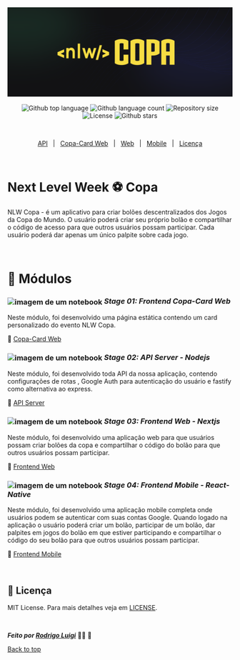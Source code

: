 <img id="top" src="./nlw-copa.png" alt="nlw-copa" height="200px" width="100%"/>

<p align="center">
  <img alt="Github top language" src="https://img.shields.io/github/languages/top/RodrigoLuigi/NLW-Copa?color=56BEB8">
  <img alt="Github language count" src="https://img.shields.io/github/languages/count/RodrigoLuigi/NLW-Copa?color=56BEB8">
  <img alt="Repository size" src="https://img.shields.io/github/repo-size/RodrigoLuigi/NLW-Copa?color=56BEB8">
  <img alt="License" src="https://img.shields.io/github/license/RodrigoLuigi/NLW-Copa?color=56BEB8">
  <img alt="Github stars" src="https://img.shields.io/github/stars/RodrigoLuigi/NLW-Copa?color=56BEB8" />
</p>

<br/>

<p align="center">
  <a href="#api">API</a> &#xa0; | &#xa0; 
  <a href="#copa-card">Copa-Card Web</a> &#xa0; | &#xa0;
  <a href="#web">Web</a> &#xa0; | &#xa0;
  <a href="#mobile">Mobile</a> &#xa0; | &#xa0;
  <a href="#memo-licença">Licença</a>
</p>

<br>

# Next Level Week ⚽️ Copa 
NLW Copa - é um aplicativo para criar bolões descentralizados dos Jogos da Copa do Mundo. O usuário poderá criar seu próprio bolão e compartilhar o código de acesso para que outros usuários possam participar. Cada usuário poderá dar apenas um único palpite sobre cada jogo.

# <br>:book: Módulos
### <img id="copa-card" src="https://imgur.com/VhTBbHg.png" alt="imagem de um notebook" align="center" width="30px"> _**Stage 01: Frontend Copa-Card Web**_
Neste módulo, foi desenvolvido uma página estática contendo um card personalizado do evento NLW Copa.

🔗  [Copa-Card Web](https://github.com/RodrigoLuigi/NLW-Copa/tree/main/copa-card#top)<br>
### <img id="api" src="https://imgur.com/VhTBbHg.png" alt="imagem de um notebook" align="center" width="30px"> _**Stage 02: API Server - Nodejs**_
  Neste módulo, foi desenvolvido toda API da nossa aplicação, contendo configurações de rotas , Google Auth para autenticação do usuário e fastify como alternativa ao express.

  🔗  [API Server](https://github.com/RodrigoLuigi/NLW-Copa/tree/main/server#top)<br>


### <img id="web" src="https://imgur.com/VhTBbHg.png" alt="imagem de um notebook" align="center" width="30px"> _**Stage 03: Frontend Web - Nextjs**_
  Neste módulo, foi desenvolvido uma aplicação web para que usuários possam criar bolões da copa e compartilhar o código do bolão para que outros usuários possam participar.

  🔗  [Frontend Web](https://github.com/RodrigoLuigi/NLW-Copa/tree/main/web#top)<br>
 
### <img id="mobile" src="https://imgur.com/VhTBbHg.png" alt="imagem de um notebook" align="center" width="30px"> _**Stage 04: Frontend Mobile - React-Native**_
  Neste módulo, foi desenvolvido uma aplicação mobile completa onde usuários podem se autenticar com suas contas Google. Quando logado na aplicação o usuário poderá criar um bolão, participar de um bolão, dar palpites em jogos do bolão em que estiver participando e compartilhar o código do seu bolão para que outros usuários possam participar.

  🔗  [Frontend Mobile](https://github.com/RodrigoLuigi/NLW-Copa/tree/main/copa-card#top)<br>
 
</br>

## :memo: Licença ##
 MIT License. Para mais detalhes veja em [LICENSE](./LICENSE).

&#xa0;

_**Feito por <a href="https://github.com/RodrigoLuigi" target="_blank">Rodrigo Luigi</a>**_  👨‍🚀 :rocket:


<a href="#top">Back to top</a>

